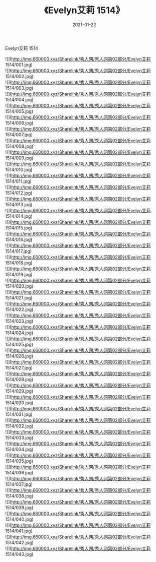 ﻿---
layout: post
title:  《Evelyn艾莉 1514》
date:   2021-01-22
img: http://img.660000.xyz/Sharelink/秀人网/秀人网第02部分/Evelyn艾莉 1514/000.jpg
categories: [美女, 清纯, 唯美]
---

Evelyn艾莉 1514

  ![](http://img.660000.xyz/Sharelink/秀人网/秀人网第02部分/Evelyn艾莉 1514/001.jpg) <br> ![](http://img.660000.xyz/Sharelink/秀人网/秀人网第02部分/Evelyn艾莉 1514/002.jpg) <br> ![](http://img.660000.xyz/Sharelink/秀人网/秀人网第02部分/Evelyn艾莉 1514/003.jpg) <br> ![](http://img.660000.xyz/Sharelink/秀人网/秀人网第02部分/Evelyn艾莉 1514/004.jpg) <br> ![](http://img.660000.xyz/Sharelink/秀人网/秀人网第02部分/Evelyn艾莉 1514/005.jpg) <br> ![](http://img.660000.xyz/Sharelink/秀人网/秀人网第02部分/Evelyn艾莉 1514/006.jpg) <br> ![](http://img.660000.xyz/Sharelink/秀人网/秀人网第02部分/Evelyn艾莉 1514/007.jpg) <br> ![](http://img.660000.xyz/Sharelink/秀人网/秀人网第02部分/Evelyn艾莉 1514/008.jpg) <br> ![](http://img.660000.xyz/Sharelink/秀人网/秀人网第02部分/Evelyn艾莉 1514/009.jpg) <br> ![](http://img.660000.xyz/Sharelink/秀人网/秀人网第02部分/Evelyn艾莉 1514/010.jpg) <br> ![](http://img.660000.xyz/Sharelink/秀人网/秀人网第02部分/Evelyn艾莉 1514/011.jpg) <br> ![](http://img.660000.xyz/Sharelink/秀人网/秀人网第02部分/Evelyn艾莉 1514/012.jpg) <br> ![](http://img.660000.xyz/Sharelink/秀人网/秀人网第02部分/Evelyn艾莉 1514/013.jpg) <br> ![](http://img.660000.xyz/Sharelink/秀人网/秀人网第02部分/Evelyn艾莉 1514/014.jpg) <br> ![](http://img.660000.xyz/Sharelink/秀人网/秀人网第02部分/Evelyn艾莉 1514/015.jpg) <br> ![](http://img.660000.xyz/Sharelink/秀人网/秀人网第02部分/Evelyn艾莉 1514/016.jpg) <br> ![](http://img.660000.xyz/Sharelink/秀人网/秀人网第02部分/Evelyn艾莉 1514/017.jpg) <br> ![](http://img.660000.xyz/Sharelink/秀人网/秀人网第02部分/Evelyn艾莉 1514/018.jpg) <br> ![](http://img.660000.xyz/Sharelink/秀人网/秀人网第02部分/Evelyn艾莉 1514/019.jpg) <br> ![](http://img.660000.xyz/Sharelink/秀人网/秀人网第02部分/Evelyn艾莉 1514/020.jpg) <br> ![](http://img.660000.xyz/Sharelink/秀人网/秀人网第02部分/Evelyn艾莉 1514/021.jpg) <br> ![](http://img.660000.xyz/Sharelink/秀人网/秀人网第02部分/Evelyn艾莉 1514/022.jpg) <br> ![](http://img.660000.xyz/Sharelink/秀人网/秀人网第02部分/Evelyn艾莉 1514/023.jpg) <br> ![](http://img.660000.xyz/Sharelink/秀人网/秀人网第02部分/Evelyn艾莉 1514/024.jpg) <br> ![](http://img.660000.xyz/Sharelink/秀人网/秀人网第02部分/Evelyn艾莉 1514/025.jpg) <br> ![](http://img.660000.xyz/Sharelink/秀人网/秀人网第02部分/Evelyn艾莉 1514/026.jpg) <br> ![](http://img.660000.xyz/Sharelink/秀人网/秀人网第02部分/Evelyn艾莉 1514/027.jpg) <br> ![](http://img.660000.xyz/Sharelink/秀人网/秀人网第02部分/Evelyn艾莉 1514/028.jpg) <br> ![](http://img.660000.xyz/Sharelink/秀人网/秀人网第02部分/Evelyn艾莉 1514/029.jpg) <br> ![](http://img.660000.xyz/Sharelink/秀人网/秀人网第02部分/Evelyn艾莉 1514/030.jpg) <br> ![](http://img.660000.xyz/Sharelink/秀人网/秀人网第02部分/Evelyn艾莉 1514/031.jpg) <br> ![](http://img.660000.xyz/Sharelink/秀人网/秀人网第02部分/Evelyn艾莉 1514/032.jpg) <br> ![](http://img.660000.xyz/Sharelink/秀人网/秀人网第02部分/Evelyn艾莉 1514/033.jpg) <br> ![](http://img.660000.xyz/Sharelink/秀人网/秀人网第02部分/Evelyn艾莉 1514/034.jpg) <br> ![](http://img.660000.xyz/Sharelink/秀人网/秀人网第02部分/Evelyn艾莉 1514/035.jpg) <br> ![](http://img.660000.xyz/Sharelink/秀人网/秀人网第02部分/Evelyn艾莉 1514/036.jpg) <br> ![](http://img.660000.xyz/Sharelink/秀人网/秀人网第02部分/Evelyn艾莉 1514/037.jpg) <br> ![](http://img.660000.xyz/Sharelink/秀人网/秀人网第02部分/Evelyn艾莉 1514/038.jpg) <br> ![](http://img.660000.xyz/Sharelink/秀人网/秀人网第02部分/Evelyn艾莉 1514/039.jpg) <br> ![](http://img.660000.xyz/Sharelink/秀人网/秀人网第02部分/Evelyn艾莉 1514/040.jpg) <br> ![](http://img.660000.xyz/Sharelink/秀人网/秀人网第02部分/Evelyn艾莉 1514/041.jpg) <br> ![](http://img.660000.xyz/Sharelink/秀人网/秀人网第02部分/Evelyn艾莉 1514/042.jpg) <br> ![](http://img.660000.xyz/Sharelink/秀人网/秀人网第02部分/Evelyn艾莉 1514/043.jpg) <br>